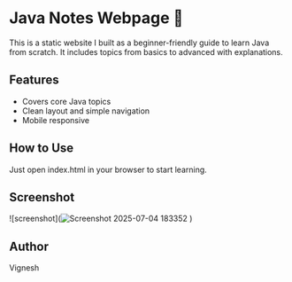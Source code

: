 # Java Notes Webpage 📘

This is a static website I built as a beginner-friendly guide to learn Java from scratch. It includes topics from basics to advanced with explanations.

## Features
- Covers core Java topics
- Clean layout and simple navigation
- Mobile responsive

## How to Use
Just open index.html in your browser to start learning.

## Screenshot
![screenshot](![Screenshot 2025-07-04 183352](https://github.com/user-attachments/assets/a7fc7a91-1aa6-40a4-8bab-3eff2cdbab59)
)

## Author
Vignesh
